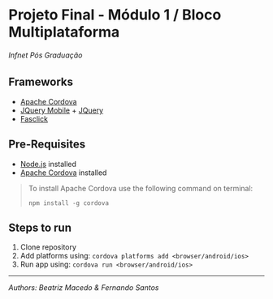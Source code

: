 # Projeto Final - Módulo 1 / Bloco Multiplataforma
###### Infnet Pós Graduação

## Frameworks

* [Apache Cordova](https://cordova.apache.org/)
* [JQuery Mobile](http://jquerymobile.com/) + [JQuery](https://jquery.com/)
* [Fasclick](https://github.com/ftlabs/fastclick)

## Pre-Requisites

* [Node.js](https://nodejs.org/) installed
* [Apache Cordova](https://cordova.apache.org/) installed

> To install Apache Cordova use the following command on terminal:
> ```
> npm install -g cordova
> ```

## Steps to run

1. Clone repository
2. Add platforms using: ```cordova platforms add <browser/android/ios>```
3. Run app using: ```cordova run <browser/android/ios>```

* * *

*Authors: Beatriz Macedo & Fernando Santos*

